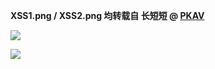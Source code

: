 <!--
关于 XSS 的思维导图
XSS1.png / XSS2.png 均转载自 长短短
1497753402
-->

**XSS1.png / XSS2.png 均转载自 长短短 @ [PKAV](http://pkav.net/)**

![](https://imlonghao.b-cdn.net/files/34/XSS1.png)

![](https://imlonghao.b-cdn.net/files/34/XSS2.png)
